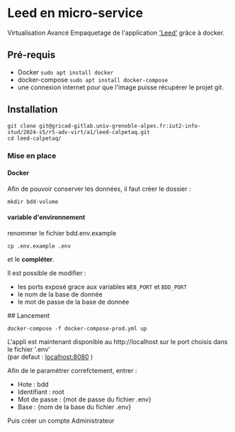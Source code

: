 # Leed en micro-service

Virtualisation Avancé 
Empaquetage de l'application ['Leed'](https://github.com/LeedRSS/Leed.git) grâce à docker.  

## Pré-requis

- Docker `sudo apt install docker`
- docker-compose `sudo apt install docker-compose`
- une connexion internet pour que l'image puisse récupérer le projet git.

## Installation
```shell
git clone git@gricad-gitlab.univ-grenoble-alpes.fr:iut2-info-stud/2024-s5/r5-adv-virt/a1/leed-calpetaq.git
cd leed-calpetaq/
```

### Mise en place

#### Docker

Afin de pouvoir conserver les données, il faut créer le dossier :
```shell
mkdir bdd-volume
```

#### variable d'environnement

renommer le fichier bdd.env.example
```shell
cp .env.example .env
```
et le **compléter**.  

Il est possible de modifier :
- les ports exposé grace aux variables `WEB_PORT` et `BDD_PORT`
- le nom de la base de donnée
- le mot de passe de la base de donnée

## Lancement 

```shell
docker-compose -f docker-compose-prod.yml up
```

L'appli est maintenant disponible au http://localhost sur le port choisis dans le fichier '.env'  
(par defaut : [localhost:8080](http://localhost:8080) )

Afin de le paramétrer correfctement, entrer : 

- Hote : bdd
- Identifiant : root
- Mot de passe : {mot de passe du fichier .env}
- Base : {nom de la base du fichier .env}

Puis créer un compte Administrateur